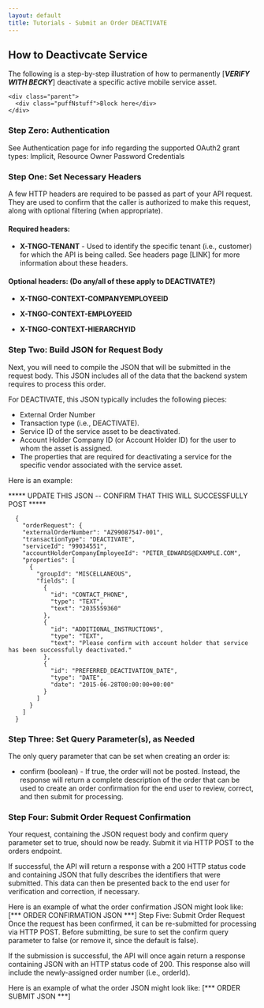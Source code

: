 ```yaml
---
layout: default
title: Tutorials - Submit an Order DEACTIVATE 
---
```



## How to Deactivcate Service

The following is a step-by-step illustration of how to permanently [*****VERIFY WITH BECKY*****] deactivate a specific active mobile service asset.

```
<div class="parent">
  <div class="puffNstuff">Block here</div>
</div>
```


### Step Zero: Authentication

See Authentication page for info regarding the supported OAuth2 grant types: Implicit, Resource Owner Password Credentials

### Step One: Set Necessary Headers

A few HTTP headers are required to be passed as part of your API request. They are used to confirm that the caller is authorized to make this request, along with optional filtering (when appropriate). 

#### Required headers:

* **X-TNGO-TENANT** - Used to identify the specific tenant (i.e., customer) for which the API is being called.
See headers page [LINK] for more information about these headers.

#### Optional headers:   (Do any/all of these apply to DEACTIVATE?)

* **X-TNGO-CONTEXT-COMPANYEMPLOYEEID**  

* **X-TNGO-CONTEXT-EMPLOYEEID** 

* **X-TNGO-CONTEXT-HIERARCHYID** 

### Step Two: Build JSON for Request Body

Next, you will need to compile the JSON that will be submitted in the request body. This JSON includes all of the data that the backend system requires to process this order.

For DEACTIVATE, this JSON typically includes the following pieces:

* External Order Number
* Transaction type (i.e., DEACTIVATE).
* Service ID of the service asset to be deactivated.
* Account Holder Company ID (or Account Holder ID) for the user to whom the asset is assigned.
* The properties that are required for deactivating a service for the specific vendor associated with the service asset.
 
 
Here is an example:

***** UPDATE THIS JSON -- CONFIRM THAT THIS WILL SUCCESSFULLY POST *****

```
  {
    "orderRequest": {
    "externalOrderNumber": "AZ99087547-001",
    "transactionType": "DEACTIVATE",
    "serviceId": "99034551",
    "accountHolderCompanyEmployeeId": "PETER_EDWARDS@EXAMPLE.COM",
    "properties": [
      {
        "groupId": "MISCELLANEOUS",
        "fields": [
          {
            "id": "CONTACT_PHONE",
            "type": "TEXT",
            "text": "2035559360"
          },
          {
            "id": "ADDITIONAL_INSTRUCTIONS",
            "type": "TEXT",
            "text": "Please confirm with account holder that service has been successfully deactivated."
          },
          {
            "id": "PREFERRED_DEACTIVATION_DATE",
            "type": "DATE",
            "date": "2015-06-28T00:00:00+00:00"
          }
        ]
      }
    ]
  }
```


### Step Three: Set Query Parameter(s), as Needed

The only query parameter that can be set when creating an order is:

* confirm  (boolean) - If true, the order will not be posted. Instead, the response will return a complete description of the order that can be used to create an order confirmation for the end user to review, correct, and then submit for processing.

### Step Four: Submit Order Request Confirmation

Your request, containing the JSON request body and confirm query parameter set to true, should now be ready. Submit it via HTTP POST to the orders endpoint.

If successful, the API will return a response with a 200 HTTP status code and containing JSON that fully describes the identifiers that were submitted. This data can then be presented back to the end user for verification and correction, if necessary. 

Here is an example of what the order confirmation JSON might look like:
[*** ORDER CONFIRMATION JSON ***]
Step Five: Submit Order Request
Once the request has been confirmed, it can be re-submitted for processing via HTTP POST. Before submitting, be sure to set the confirm query parameter to false (or remove it, since the default is false). 

If the submission is successful, the API will once again return a response containing JSON with an HTTP status code of 200. This response also will include the newly-assigned order number (i.e., orderId). 
 
Here is an example of what the order JSON might look like:
[*** ORDER SUBMIT JSON ***]
 
